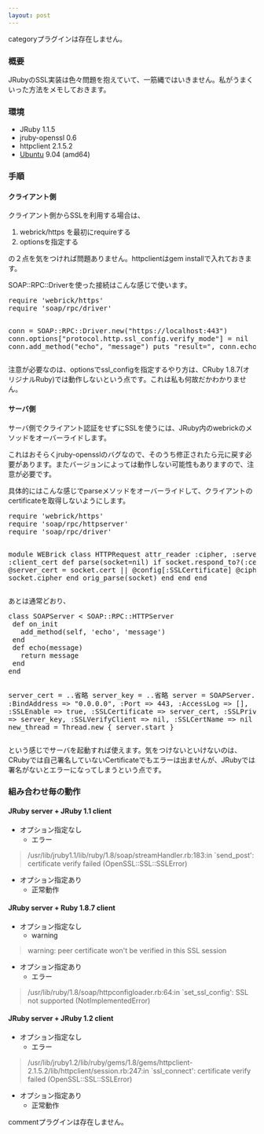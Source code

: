 ```yaml
---
layout: post
---
```

<p><span class="error">categoryプラグインは存在しません。</span></p>
<h3>概要</h3>
<p>JRubyのSSL実装は色々問題を抱えていて、一筋縄ではいきません。私がうまくいった方法をメモしておきます。</p>
<h3>環境</h3>
<ul>
<li>JRuby 1.1.5</li>
<li>jruby-openssl 0.6</li>
<li>httpclient 2.1.5.2</li>
<li><a href="http://www.ubuntu.com/">Ubuntu</a> 9.04 (amd64)</li>
</ul>
<h3>手順</h3>
<h4>クライアント側</h4>
<p>クライアント側からSSLを利用する場合は、</p>
<ol>
<li>webrick/https を最初にrequireする</li>
<li>optionsを指定する</li>
</ol>
<p>の２点を気をつければ問題ありません。httpclientはgem installで入れておきます。</p>
<p>SOAP::RPC::Driverを使った接続はこんな感じで使います。</p>
<pre>require 'webrick/https'
require 'soap/rpc/driver'

conn = SOAP::RPC::Driver.new(&quot;https://localhost:443&quot;)
conn.options[&quot;protocol.http.ssl_config.verify_mode&quot;] = nil
conn.add_method(&quot;echo&quot;, &quot;message&quot;)
puts &quot;result=&quot;, conn.echo(&quot;test&quot;)
</pre>
<p>注意が必要なのは、optionsでssl_configを指定するやり方は、CRuby 1.8.7(オリジナルRuby)では動作しないという点です。これは私も何故だかわかりません。</p>
<h4>サーバ側</h4>
<p>サーバ側でクライアント認証をせずにSSLを使うには、JRuby内のwebrickのメソッドをオーバーライドします。</p>
<p>これはおそらくjruby-opensslのバグなので、そのうち修正されたら元に戻す必要があります。またバージョンによっては動作しない可能性もありますので、注意が必要です。</p>
<p>具体的にはこんな感じでparseメソッドをオーバーライドして、クライアントのcertificateを取得しないようにします。</p>
<pre>require 'webrick/https'
require 'soap/rpc/httpserver'
require 'soap/rpc/driver'

module WEBrick
 class HTTPRequest
   attr_reader :cipher, :server_cert, :client_cert
   def parse(socket=nil)
     if socket.respond_to?(:cert)
       @server_cert = socket.cert || @config[:SSLCertificate]
       @cipher      = socket.cipher
     end
     orig_parse(socket)
   end
 end
end
</pre>
<p>あとは通常どおり、</p>
<pre>class SOAPServer &lt; SOAP::RPC::HTTPServer
 def on_init
   add_method(self, 'echo', 'message')
 end
 def echo(message)
   return message
 end
end

server_cert = ..省略
server_key = ..省略
server = SOAPServer.new(
 :BindAddress =&gt; &quot;0.0.0.0&quot;,
 :Port =&gt; 443,
 :AccessLog =&gt; [],
 :SSLEnable =&gt; true,
 :SSLCertificate =&gt; server_cert,
 :SSLPrivateKey =&gt; server_key,
 :SSLVerifyClient =&gt; nil,
 :SSLCertName =&gt; nil
)
new_thread = Thread.new \{ server.start \}
</pre>
<p>という感じでサーバを起動すれば使えます。気をつけないといけないのは、CRubyでは自己署名していないCertificateでもエラーは出ませんが、JRubyでは署名がないとエラーになってしまうという点です。</p>
<h3>組み合わせ毎の動作</h3>
<h4>JRuby server + JRuby 1.1 client</h4>
<ul>
<li>オプション指定なし<ul>
<li>エラー</li>
</ul>
</ul>
<blockquote><p>/usr/lib/jruby1.1/lib/ruby/1.8/soap/streamHandler.rb:183:in `send_post': certificate verify failed (OpenSSL::SSL::SSLError)</p>
</blockquote>
<ul>
<li>オプション指定あり<ul>
<li>正常動作</li>
</ul>
</ul>
<h4>JRuby server + Ruby 1.8.7 client</h4>
<ul>
<li>オプション指定なし<ul>
<li>warning</li>
</ul>
</ul>
<blockquote><p>warning: peer certificate won't be verified in this SSL session</p>
</blockquote>
<ul>
<li>オプション指定あり<ul>
<li>エラー</li>
</ul>
</ul>
<blockquote><p>/usr/lib/ruby/1.8/soap/httpconfigloader.rb:64:in `set_ssl_config': SSL not supported (NotImplementedError)</p>
</blockquote>
<h4>JRuby server + JRuby 1.2 client</h4>
<ul>
<li>オプション指定なし<ul>
<li>エラー</li>
</ul>
</ul>
<blockquote><p>/usr/lib/jruby1.2/lib/ruby/gems/1.8/gems/httpclient-2.1.5.2/lib/httpclient/session.rb:247:in `ssl_connect': certificate verify failed (OpenSSL::SSL::SSLError)</p>
</blockquote>
<ul>
<li>オプション指定あり<ul>
<li>正常動作</li>
</ul>
</ul>
<p><span class="error">commentプラグインは存在しません。</span> </p>
